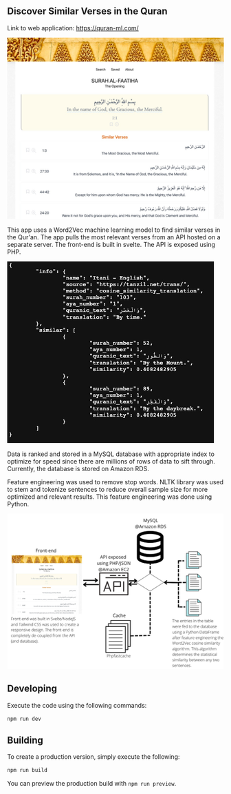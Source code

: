 ## Discover Similar Verses in the Quran

Link to web application: https://quran-ml.com/

![Alt text](static/screenshot-1.png?raw=true 'Screenshot of the front-end')

This app uses a Word2Vec machine learning model to find similar verses in the Qur'an. The app pulls the most relevant verses from an API hosted on a separate server. The front-end is built in svelte. The API is exposed using PHP.

![Alt text](static/screenshot-2.png?raw=true 'Screenshot of the API')

Data is ranked and stored in a MySQL database with appropriate index to optimize for speed since there are millions of rows of data to sift through. Currently, the database is stored on Amazon RDS.

Feature engineering was used to remove stop words. NLTK library was used to stem and tokenize sentences to reduce overall sample size for more optimized and relevant results. This feature engineering was done using Python.

![Alt text](static/screenshot-3.png?raw=true 'Flowchart of the architecture')

## Developing

Execute the code using the following commands:

```bash
npm run dev
```

## Building

To create a production version, simply execute the following:

```bash
npm run build
```

You can preview the production build with `npm run preview`.
